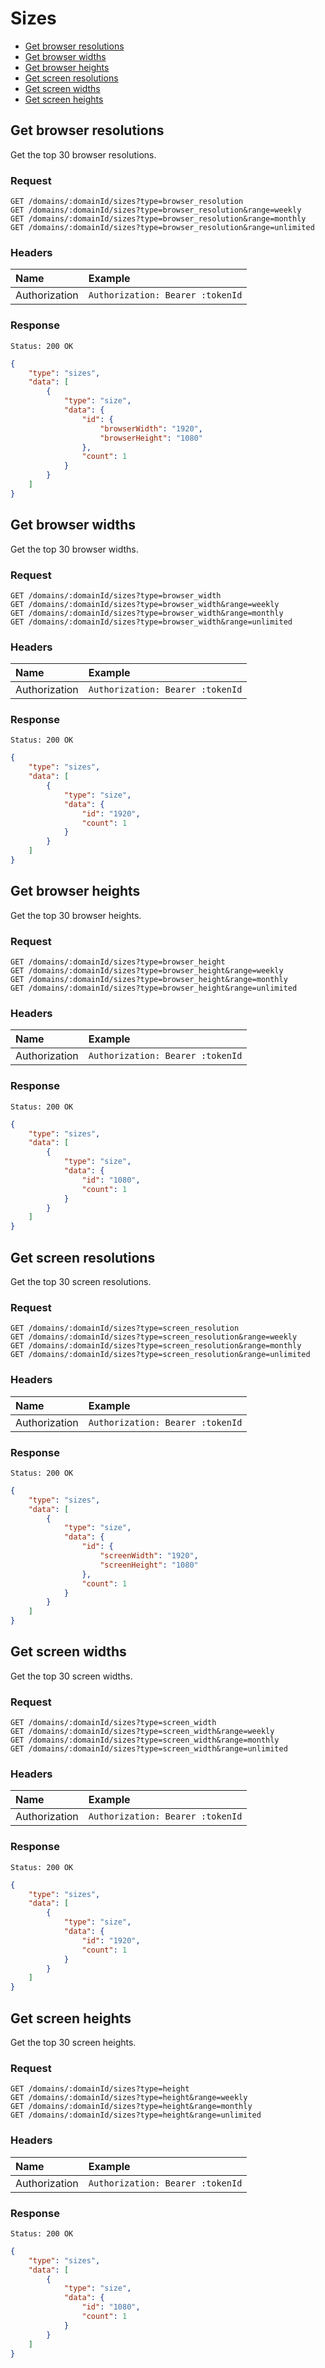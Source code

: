 # Sizes

- [Get browser resolutions](#get-browser-resolutions)
- [Get browser widths](#get-browser-widths)
- [Get browser heights](#get-browser-heights)
- [Get screen resolutions](#get-screen-resolutions)
- [Get screen widths](#get-screen-widths)
- [Get screen heights](#get-screen-heights)

## Get browser resolutions

Get the top 30 browser resolutions.

### Request

```
GET /domains/:domainId/sizes?type=browser_resolution
GET /domains/:domainId/sizes?type=browser_resolution&range=weekly
GET /domains/:domainId/sizes?type=browser_resolution&range=monthly
GET /domains/:domainId/sizes?type=browser_resolution&range=unlimited
```

### Headers

| Name | Example |
|:-----------|:------------|
| Authorization | `Authorization: Bearer :tokenId` |

### Response

```
Status: 200 OK
```

```json
{
	"type": "sizes",
	"data": [
		{
			"type": "size",
			"data": {
				"id": {
					"browserWidth": "1920",
					"browserHeight": "1080"
				},
				"count": 1
			}
		}
	]
}
```

## Get browser widths

Get the top 30 browser widths.

### Request

```
GET /domains/:domainId/sizes?type=browser_width
GET /domains/:domainId/sizes?type=browser_width&range=weekly
GET /domains/:domainId/sizes?type=browser_width&range=monthly
GET /domains/:domainId/sizes?type=browser_width&range=unlimited
```

### Headers

| Name | Example |
|:-----------|:------------|
| Authorization | `Authorization: Bearer :tokenId` |

### Response

```
Status: 200 OK
```

```json
{
	"type": "sizes",
	"data": [
		{
			"type": "size",
			"data": {
				"id": "1920",
				"count": 1
			}
		}
	]
}
```

## Get browser heights

Get the top 30 browser heights.

### Request

```
GET /domains/:domainId/sizes?type=browser_height
GET /domains/:domainId/sizes?type=browser_height&range=weekly
GET /domains/:domainId/sizes?type=browser_height&range=monthly
GET /domains/:domainId/sizes?type=browser_height&range=unlimited
```

### Headers

| Name | Example |
|:-----------|:------------|
| Authorization | `Authorization: Bearer :tokenId` |

### Response

```
Status: 200 OK
```

```json
{
	"type": "sizes",
	"data": [
		{
			"type": "size",
			"data": {
				"id": "1080",
				"count": 1
			}
		}
	]
}
```

## Get screen resolutions

Get the top 30 screen resolutions.

### Request

```
GET /domains/:domainId/sizes?type=screen_resolution
GET /domains/:domainId/sizes?type=screen_resolution&range=weekly
GET /domains/:domainId/sizes?type=screen_resolution&range=monthly
GET /domains/:domainId/sizes?type=screen_resolution&range=unlimited
```

### Headers

| Name | Example |
|:-----------|:------------|
| Authorization | `Authorization: Bearer :tokenId` |

### Response

```
Status: 200 OK
```

```json
{
	"type": "sizes",
	"data": [
		{
			"type": "size",
			"data": {
				"id": {
					"screenWidth": "1920",
					"screenHeight": "1080"
				},
				"count": 1
			}
		}
	]
}
```

## Get screen widths

Get the top 30 screen widths.

### Request

```
GET /domains/:domainId/sizes?type=screen_width
GET /domains/:domainId/sizes?type=screen_width&range=weekly
GET /domains/:domainId/sizes?type=screen_width&range=monthly
GET /domains/:domainId/sizes?type=screen_width&range=unlimited
```

### Headers

| Name | Example |
|:-----------|:------------|
| Authorization | `Authorization: Bearer :tokenId` |

### Response

```
Status: 200 OK
```

```json
{
	"type": "sizes",
	"data": [
		{
			"type": "size",
			"data": {
				"id": "1920",
				"count": 1
			}
		}
	]
}
```

## Get screen heights

Get the top 30 screen heights.

### Request

```
GET /domains/:domainId/sizes?type=height
GET /domains/:domainId/sizes?type=height&range=weekly
GET /domains/:domainId/sizes?type=height&range=monthly
GET /domains/:domainId/sizes?type=height&range=unlimited
```

### Headers

| Name | Example |
|:-----------|:------------|
| Authorization | `Authorization: Bearer :tokenId` |

### Response

```
Status: 200 OK
```

```json
{
	"type": "sizes",
	"data": [
		{
			"type": "size",
			"data": {
				"id": "1080",
				"count": 1
			}
		}
	]
}
```